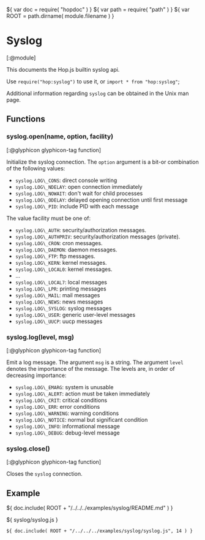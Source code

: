 ${ var doc = require( "hopdoc" ) }
${ var path = require( "path" ) }
${ var ROOT = path.dirname( module.filename ) }

Syslog
======
[:@module]

This documents the Hop.js builtin syslog api.

Use `require("hop:syslog")` to use it, or `import * from "hop:syslog"`;

Additional information regarding `syslog` can be obtained in the Unix
man page.


Functions
---------

### syslog.open(name, option, facility) ###
[:@glyphicon glyphicon-tag function]

Initialize the syslog connection. The `option` argument is a bit-or combination
of the following values:

 * `syslog.LOG\_CONS`: direct console writing
 * `syslog.LOG\_NDELAY`: open connection immediately
 * `syslog.LOG\_NOWAIT`: don't wait for child processes
 * `syslog.LOG\_ODELAY`: delayed opening connection until first message
 * `syslog.LOG\_PID`: include PID with each message

The value facility must be one of:

 * `syslog.LOG\_AUTH`: security/authorization messages.
 * `syslog.LOG\_AUTHPRIV`: security/authorization messages (private).
 * `syslog.LOG\_CRON`: cron messages.
 * `syslog.LOG\_DAEMON`: daemon messages.
 * `syslog.LOG\_FTP`: ftp messages.
 * `syslog.LOG\_KERN`: kernel messages.
 * `syslog.LOG\_LOCAL0`: kernel messages.
 * ...
 * `syslog.LOG\_LOCAL7`: local messages
 * `syslog.LOG\_LPR`: printing messages
 * `syslog.LOG\_MAIL`: mail messages
 * `syslog.LOG\_NEWS`: news messages
 * `syslog.LOG\_SYSLOG`: syslog messages
 * `syslog.LOG\_USER`: generic user-level messages
 * `syslog.LOG\_UUCP`: uucp messages

### syslog.log(level, msg) ###
[:@glyphicon glyphicon-tag function]

Emit a log message. The argument `msg` is a string. The argument `level`
denotes the importance of the message. The levels are, in order of decreasing
importance:

 * `syslog.LOG\_EMARG`: system is unusable
 * `syslog.LOG\_ALERT`: action must be taken immediately
 * `syslog.LOG\_CRIT`: critical conditions
 * `syslog.LOG\_ERR`: error conditions
 * `syslog.LOG\_WARNING`: warning conditions
 * `syslog.LOG\_NOTICE`: normal but significant condition
 * `syslog.LOG\_INFO`: informational message
 * `syslog.LOG\_DEBUG`: debug-level message

### syslog.close() ###
[:@glyphicon glyphicon-tag function]

Closes the `syslog` connection.


Example
-------

${ doc.include( ROOT + "/../../../examples/syslog/README.md" ) }

${ <span class="label label-info">syslog/syslog.js</span> }

```hopscript
${ doc.include( ROOT + "/../../../examples/syslog/syslog.js", 14 ) }
```




